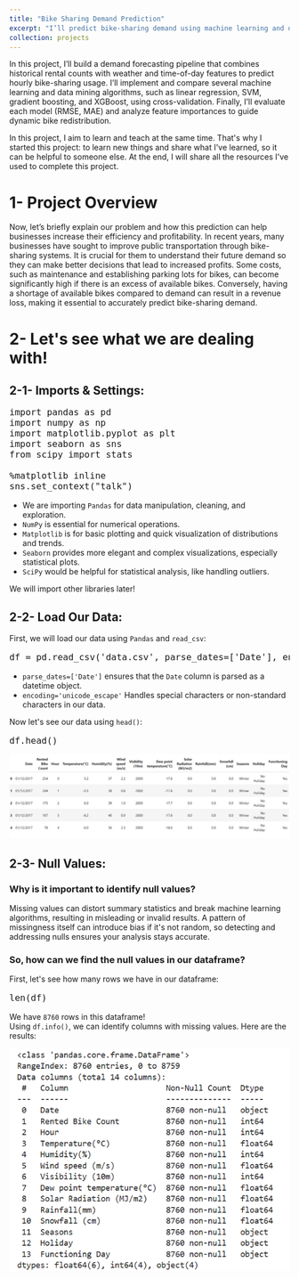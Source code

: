 ```yaml
---
title: "Bike Sharing Demand Prediction"
excerpt: "I’ll predict bike-sharing demand using machine learning and data mining.<br/><img src='/images/Bike_Sharing_1.png'>"
collection: projects
---
```


In this project, I’ll build a demand forecasting pipeline that combines historical rental counts with weather and time-of-day features to predict hourly bike-sharing usage. I’ll implement and compare several machine learning and data mining algorithms, such as linear regression, SVM, gradient boosting, and XGBoost, using cross-validation. Finally, I’ll evaluate each model (RMSE, MAE) and analyze feature importances to guide dynamic bike redistribution.

In this project, I aim to learn and teach at the same time. That's why I started this project: to learn new things and share what I've learned, so it can be helpful to someone else. At the end, I will share all the resources I've used to complete this project.

# 1- Project Overview

Now, let’s briefly explain our problem and how this prediction can help businesses increase their efficiency and profitability. In recent years, many businesses have sought to improve public transportation through bike-sharing systems. It is crucial for them to understand their future demand so they can make better decisions that lead to increased profits. Some costs, such as maintenance and establishing parking lots for bikes, can become significantly high if there is an excess of available bikes. Conversely, having a shortage of available bikes compared to demand can result in a revenue loss, making it essential to accurately predict bike-sharing demand.


# 2- Let's see what we are dealing with!

## 2-1- Imports & Settings: 

<pre style="font-size: 16px;">
import pandas as pd
import numpy as np
import matplotlib.pyplot as plt
import seaborn as sns
from scipy import stats

%matplotlib inline
sns.set_context("talk")
</pre>

* We are importing `Pandas` for data manipulation, cleaning, and exploration.
* `NumPy` is essential for numerical operations.
* `Matplotlib` is for basic plotting and quick visualization of distributions and trends.
* `Seaborn` provides more elegant and complex visualizations, especially statistical plots.
* `SciPy` would be helpful for statistical analysis, like handling outliers.

We will import other libraries later! 

## 2-2- Load Our Data: 

First, we will load our data using `Pandas` and `read_csv`: 
<pre style="font-size: 16px;">
df = pd.read_csv('data.csv', parse_dates=['Date'], encoding='unicode_escape')
</pre>

* `parse_dates=['Date']` ensures that the `Date` column is parsed as a datetime object.
* `encoding='unicode_escape'` Handles special characters or non-standard characters in our data.

Now let's see our data using `head()`: 
<pre style="font-size: 16px;">
df.head()
</pre>

<img src='/images/data_head.PNG'>

## 2-3- Null Values: 

### Why is it important to identify null values?
Missing values can distort summary statistics and break machine learning algorithms, resulting in misleading or invalid results. A pattern of missingness itself can introduce bias if it's not random, so detecting and addressing nulls ensures your analysis stays accurate.

### So, how can we find the null values in our dataframe? 
First, let's see how many rows we have in our dataframe: 

<pre style="font-size: 16px;">
len(df)
</pre>

We have `8760` rows in this dataframe! <br/>
Using `df.info()`, we can identify columns with missing values. Here are the results:

<img src='/images/bike_info.png'>
